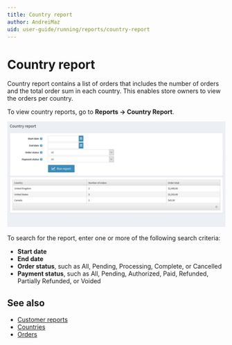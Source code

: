 ```yaml
---
title: Country report
author: AndreiMaz
uid: user-guide/running/reports/country-report
---
```


# Country report

Country report contains a list of orders that includes the number of orders and the total order sum in each country. This enables store owners to view the orders per country.

To view country reports, go to **Reports → Country Report**.

![country-report](_static/country-report/country-report.jpeg)

To search for the report, enter one or more of the following search criteria:

* **Start date**
* **End date**
* **Order status**, such as All, Pending, Processing, Complete, or Cancelled
* **Payment status**, such as All, Pending, Authorized, Paid, Refunded, Partially Refunded, or Voided

## See also

* [Customer reports](xref:user-guide/running/reports/customer-reports.md)
* [Countries](xref:user-guide/configuring/settingup/mainstore/countries.md)
* [Orders](xref:user-guide/running/order-management/orders/index.md)
